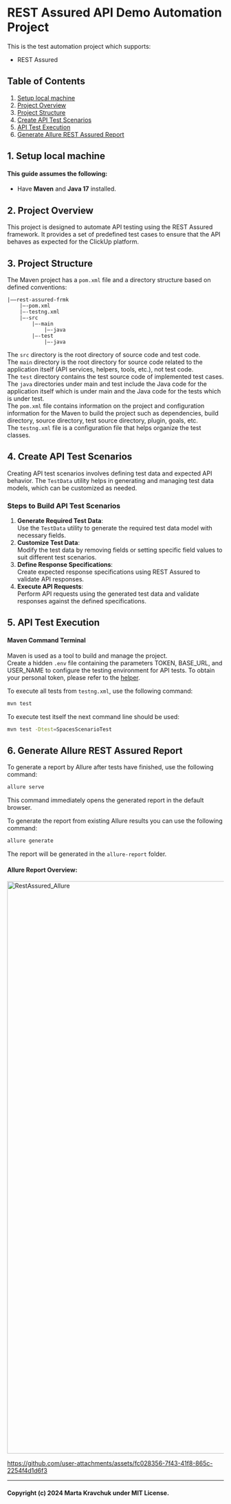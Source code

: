 # REST Assured API Demo Automation Project
This is the test automation project which supports:<br/>
* REST Assured

## Table of Contents
1. [Setup local machine](#one)
2. [Project Overview](#two)
3. [Project Structure](#three)
4. [Create API Test Scenarios](#four)
5. [API Test Execution](#five)
6. [Generate Allure REST Assured Report](#six)

<a id="one"></a>
## 1. Setup local machine
#### This guide assumes the following:
* Have **Maven** and **Java 17** installed.<br/>

<a id="two"></a>
## 2. Project Overview
This project is designed to automate API testing using the REST Assured framework. It provides a set of predefined test cases to ensure that the API behaves as expected for the ClickUp platform.<br/>

<a id="three"></a>
## 3. Project Structure
The Maven project has a `pom.xml` file and a directory structure based on defined conventions:<br/>
```
|——rest-assured-frmk
    |—-pom.xml
    |—-testng.xml
    |—-src
        |—-main
            |—-java
        |—-test
            |—-java
```
The `src` directory is the root directory of source code and test code.<br/>
The `main` directory is the root directory for source code related to the application itself (API services, helpers, tools, etc.), not test code.<br/>
The `test` directory contains the test source code of implemented test cases.<br/>
The `java` directories under main and test include the Java code for the application itself which is under main and the Java code for the tests which is under test.<br/>
The `pom.xml` file contains information on the project and configuration information for the Maven to build the project such as dependencies, build directory, source directory, test source directory, plugin, goals, etc.<br/>
The `testng.xml` file is a configuration file that helps organize the test classes.<br/>

<a id="four"></a>
## 4. Create API Test Scenarios
Creating API test scenarios involves defining test data and expected API behavior. The `TestData` utility helps in generating and managing test data models, which can be customized as needed.<br/>

### Steps to Build API Test Scenarios
1. **Generate Required Test Data**:<br/>
   Use the `TestData` utility to generate the required test data model with necessary fields.<br/>
2. **Customize Test Data**:<br/>
   Modify the test data by removing fields or setting specific field values to suit different test scenarios.<br/>
3. **Define Response Specifications**:<br/>
   Create expected response specifications using REST Assured to validate API responses.<br/>
4. **Execute API Requests**:<br/>
   Perform API requests using the generated test data and validate responses against the defined specifications.<br/>

<a id="five"></a>
## 5. API Test Execution
#### Maven Command Terminal
Maven is used as a tool to build and manage the project.<br/>
Create a hidden `.env` file containing the parameters TOKEN, BASE_URL, and USER_NAME to configure the testing environment for API tests.
To obtain your personal token, please refer to the [helper](https://help.clickup.com/hc/en-us/articles/6303426241687-Use-the-ClickUp-API).<br/>

To execute all tests from `testng.xml`, use the following command:<br/>
```bash
mvn test
```
To execute test itself the next command line should be used:<br/>
```bash
mvn test -Dtest=SpacesScenarioTest
```

<a id="six"></a>
## 6. Generate Allure REST Assured Report
To generate a report by Allure after tests have finished, use the following command:<br/>
```bash
allure serve 
```
This command immediately opens the generated report in the default browser.<br/>

To generate the report from existing Allure results you can use the following command:<br/>
```bash
allure generate
```
The report will be generated in the `allure-report` folder.<br/>

#### Allure Report Overview:
<img width="2559" height="1331" alt="RestAssured_Allure" src="https://github.com/user-attachments/assets/4c1b5939-ae85-4161-9679-a73464328fbd" />

https://github.com/user-attachments/assets/fc028356-7f43-41f8-865c-2254f4d1d6f3



---
#### Copyright (c) 2024 Marta Kravchuk under MIT License.

